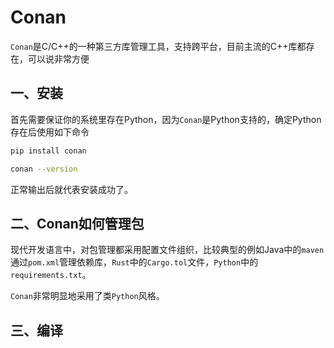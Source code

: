 # Conan

`Conan`是C/C++的一种第三方库管理工具，支持跨平台，目前主流的C++库都存在，可以说非常方便

## 一、安装

首先需要保证你的系统里存在Python，因为`Conan`是Python支持的，确定Python存在后使用如下命令

```sh
pip install conan

conan --version
```

正常输出后就代表安装成功了。

## 二、Conan如何管理包

现代开发语言中，对包管理都采用配置文件组织，比较典型的例如Java中的`maven`通过`pom.xml`管理依赖库，`Rust`中的`Cargo.tol`文件，`Python`中的`requirements.txt`。

`Conan`非常明显地采用了类`Python`风格。

## 三、编译
